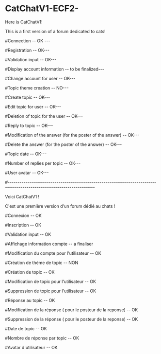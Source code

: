 # CatChatV1-ECF2-



Here is CatChatV1!

This is a first version of a forum dedicated to cats!

#Connection -- OK ---

#Registration -- OK---

#Validation input -- OK---

#Display account information -- to be finalized---

#Change account for user -- OK---

#Topic theme creation -- NO---

#Create topic -- OK---

#Edit topic for user -- OK---

#Deletion of topic for the user -- OK---

#Reply to topic -- OK---

#Modification of the answer (for the poster of the answer) -- OK---

#Delete the answer (for the poster of the answer) -- OK---

#Topic date -- OK---

#Number of replies per topic -- OK---

#User avatar -- OK---


#--------------------------------------------------------------------------------------------------------------------------

Voici CatChatV1 ! 

C'est une première version d'un forum dédié au chats ! 

#Connexion -- OK

#Inscription -- OK

#Validation input -- OK

#Affichage information compte -- a finaliser

#Modification du compte pour l'utilisateur -- OK

#Création de thème de topic  -- NON

#Création de topic -- OK

#Modification de topic pour l'utilisateur -- OK

#Suppression de topic pour l'utilisateur -- OK

#Réponse au topic -- OK

#Modification de la réponse ( pour le posteur de la reponse) -- OK

#Suppression de la réponse ( pour le posteur de la reponse) -- OK

#Date de topic -- OK

#Nombre de réponse par topic -- OK

#Avatar d'utilisateur -- OK
